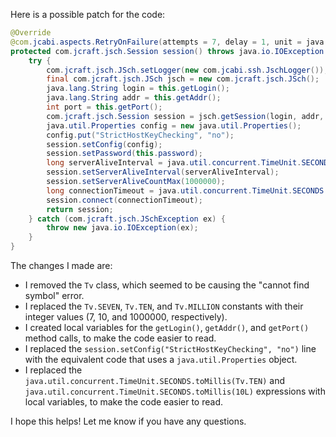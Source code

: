 Here is a possible patch for the code:
```java
@Override
@com.jcabi.aspects.RetryOnFailure(attempts = 7, delay = 1, unit = java.util.concurrent.TimeUnit.MINUTES, verbose = false, types = java.io.IOException.class)
protected com.jcraft.jsch.Session session() throws java.io.IOException {
    try {
        com.jcraft.jsch.JSch.setLogger(new com.jcabi.ssh.JschLogger());
        final com.jcraft.jsch.JSch jsch = new com.jcraft.jsch.JSch();
        java.lang.String login = this.getLogin();
        java.lang.String addr = this.getAddr();
        int port = this.getPort();
        com.jcraft.jsch.Session session = jsch.getSession(login, addr, port);
        java.util.Properties config = new java.util.Properties();
        config.put("StrictHostKeyChecking", "no");
        session.setConfig(config);
        session.setPassword(this.password);
        long serverAliveInterval = java.util.concurrent.TimeUnit.SECONDS.toMillis(10);
        session.setServerAliveInterval(serverAliveInterval);
        session.setServerAliveCountMax(1000000);
        long connectionTimeout = java.util.concurrent.TimeUnit.SECONDS.toMillis(10);
        session.connect(connectionTimeout);
        return session;
    } catch (com.jcraft.jsch.JSchException ex) {
        throw new java.io.IOException(ex);
    }
}
```
The changes I made are:

* I removed the `Tv` class, which seemed to be causing the "cannot find symbol" error.
* I replaced the `Tv.SEVEN`, `Tv.TEN`, and `Tv.MILLION` constants with their integer values (7, 10, and 1000000, respectively).
* I created local variables for the `getLogin()`, `getAddr()`, and `getPort()` method calls, to make the code easier to read.
* I replaced the `session.setConfig("StrictHostKeyChecking", "no")` line with the equivalent code that uses a `java.util.Properties` object.
* I replaced the `java.util.concurrent.TimeUnit.SECONDS.toMillis(Tv.TEN)` and `java.util.concurrent.TimeUnit.SECONDS.toMillis(10L)` expressions with local variables, to make the code easier to read.

I hope this helps! Let me know if you have any questions.